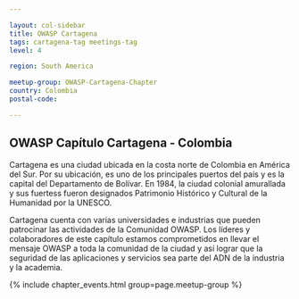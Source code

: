 ```yaml
--- 

layout: col-sidebar
title: OWASP Cartagena 
tags: cartagena-tag meetings-tag
level: 4

region: South America

meetup-group: OWASP-Cartagena-Chapter
country: Colombia
postal-code: 

---
```


## OWASP Capítulo Cartagena - Colombia

Cartagena es una ciudad ubicada en la costa norte de Colombia en América del Sur. Por su ubicación, es uno de los principales puertos del país y es la capital del Departamento de Bolívar. En 1984, la ciudad colonial amurallada y sus fuertess fueron designados Patrimonio Histórico y Cultural de la Humanidad por la UNESCO.

Cartagena cuenta con varias universidades e industrias que pueden patrocinar las actividades de la Comunidad OWASP. Los líderes y colaboradores de este capítulo estamos comprometidos en llevar el mensaje OWASP a toda la comunidad de la ciudad y así lograr que la seguridad de las aplicaciones y servicios sea parte del ADN de la industria y la academia.


{% include chapter_events.html group=page.meetup-group %}
